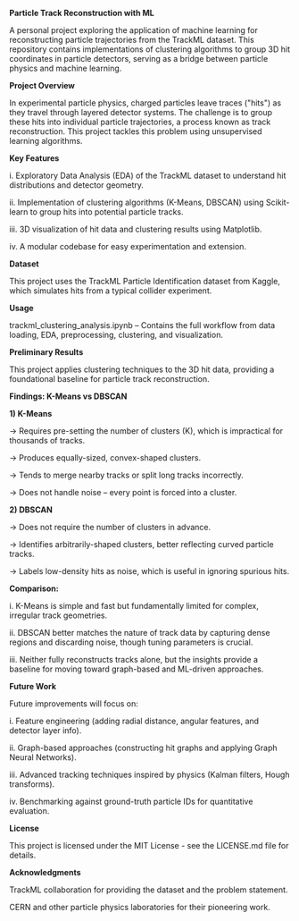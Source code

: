 **Particle Track Reconstruction with ML**

A personal project exploring the application of machine learning for reconstructing particle trajectories from the TrackML dataset. This repository contains implementations of clustering algorithms to group 3D hit coordinates in particle detectors, serving as a bridge between particle physics and machine learning.

**Project Overview**

In experimental particle physics, charged particles leave traces ("hits") as they travel through layered detector systems. The challenge is to group these hits into individual particle trajectories, a process known as track reconstruction. This project tackles this problem using unsupervised learning algorithms.

**Key Features**

i. Exploratory Data Analysis (EDA) of the TrackML dataset to understand hit distributions and detector geometry.

ii. Implementation of clustering algorithms (K-Means, DBSCAN) using Scikit-learn to group hits into potential particle tracks.

iii. 3D visualization of hit data and clustering results using Matplotlib.

iv. A modular codebase for easy experimentation and extension.

**Dataset**

This project uses the TrackML Particle Identification dataset from Kaggle, which simulates hits from a typical collider experiment.

**Usage**

trackml_clustering_analysis.ipynb – Contains the full workflow from data loading, EDA, preprocessing, clustering, and visualization.

**Preliminary Results**

This project applies clustering techniques to the 3D hit data, providing a foundational baseline for particle track reconstruction.

**Findings: K-Means vs DBSCAN**

**1) K-Means**

-> Requires pre-setting the number of clusters (K), which is impractical for thousands of tracks.

-> Produces equally-sized, convex-shaped clusters.

-> Tends to merge nearby tracks or split long tracks incorrectly.

-> Does not handle noise – every point is forced into a cluster.

**2) DBSCAN**

-> Does not require the number of clusters in advance.

-> Identifies arbitrarily-shaped clusters, better reflecting curved particle tracks.

-> Labels low-density hits as noise, which is useful in ignoring spurious hits.

**Comparison:**

i. K-Means is simple and fast but fundamentally limited for complex, irregular track geometries.

ii. DBSCAN better matches the nature of track data by capturing dense regions and discarding noise, though tuning parameters is crucial.

iii. Neither fully reconstructs tracks alone, but the insights provide a baseline for moving toward graph-based and ML-driven approaches.

**Future Work**

Future improvements will focus on:

i. Feature engineering (adding radial distance, angular features, and detector layer info).

ii. Graph-based approaches (constructing hit graphs and applying Graph Neural Networks).

iii. Advanced tracking techniques inspired by physics (Kalman filters, Hough transforms).

iv. Benchmarking against ground-truth particle IDs for quantitative evaluation.

**License**

This project is licensed under the MIT License - see the LICENSE.md file for details.

**Acknowledgments**

TrackML collaboration for providing the dataset and the problem statement.

CERN and other particle physics laboratories for their pioneering work.
